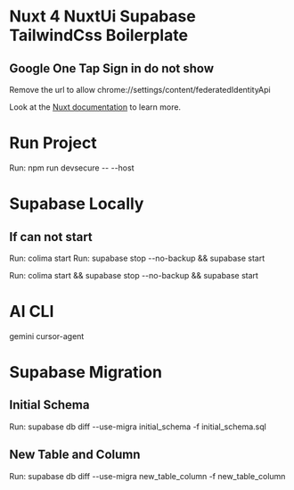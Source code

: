 # Nuxt 4 NuxtUi Supabase TailwindCss Boilerplate

## Google One Tap Sign in do not show

Remove the url to allow
chrome://settings/content/federatedIdentityApi

Look at the [Nuxt documentation](https://nuxt.com/docs/getting-started/introduction) to learn more.

# Run Project

Run: npm run devsecure -- --host

# Supabase Locally

## If can not start

Run: colima start
Run: supabase stop --no-backup && supabase start

Run: colima start && supabase stop --no-backup && supabase start

# AI CLI

gemini
cursor-agent

# Supabase Migration

## Initial Schema

Run: supabase db diff --use-migra initial_schema -f initial_schema.sql

## New Table and Column

Run: supabase db diff --use-migra new_table_column -f new_table_column
